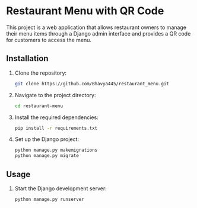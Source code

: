 # Restaurant Menu with QR Code

This project is a web application that allows restaurant owners to manage their menu items through a Django admin interface and provides a QR code for customers to access the menu.


## Installation

1. Clone the repository:
    ```bash
    git clone https://github.com/Bhavya445/restaurant_menu.git
    ```

2. Navigate to the project directory:
    ```bash
    cd restaurant-menu
    ```

3. Install the required dependencies:
    ```bash
    pip install -r requirements.txt
    ```

4. Set up the Django project:
    ```bash
    python manage.py makemigrations
    python manage.py migrate
    ```
## Usage

1. Start the Django development server:
    ```bash
    python manage.py runserver
    ```
